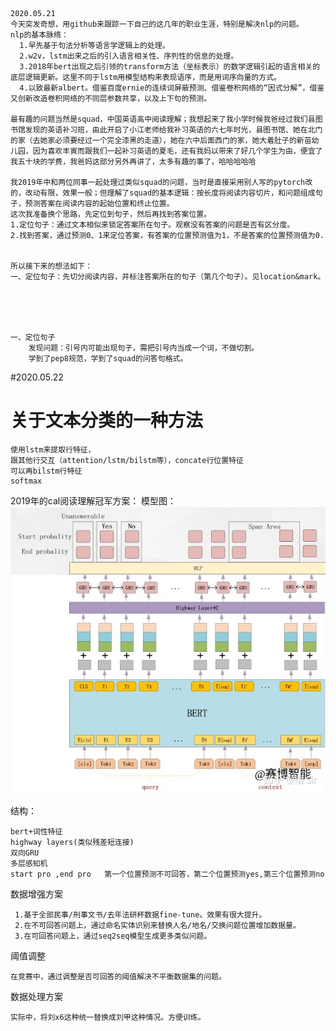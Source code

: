     2020.05.21
    今天突发奇想，用github来跟踪一下自己的这几年的职业生涯，特别是解决nlp的问题。
    nlp的基本脉络：
      1.早先基于句法分析等语言学逻辑上的处理。
      2.w2v，lstm出来之后的引入语言相关性、序列性的信息的处理。
      3.2018年bert出现之后引领的transform方法（坐标表示）的数学逻辑引起的语言相关的底层逻辑更新。这里不同于lstm用模型结构来表现语序，而是用词序向量的方式。
      4.以致最新albert。借鉴百度ernie的连续词屏蔽预测、借鉴卷积网络的“因式分解”，借鉴又创新改造卷积网络的不同层参数共享，以及上下句的预测。

    最有趣的问题当然是squad，中国英语高中阅读理解；我想起来了我小学时候我爸经过我们县图书馆发现的英语补习班，由此开启了小江老师给我补习英语的六七年时光，县图书馆、她在北门的家（去她家必须要经过一个完全漆黑的走道），她在六中后面西门的家，她大着肚子的新苗幼儿园，因为喜欢丰寅而跟我们一起补习英语的夏毛，还有我妈以带来了好几个学生为由，便宜了我五十块的学费，我爸妈这部分另外再讲了，太多有趣的事了，哈哈哈哈哈

    我2019年中和两位同事一起处理过类似squad的问题，当时是直接采用别人写的pytorch改的，改动有限，效果一般；但理解了squad的基本逻辑：按长度将阅读内容切片，和问题组成句子，预测答案在阅读内容的起始位置和终止位置。
    这次我准备换个思路，先定位到句子，然后再找到答案位置。
    1.定位句子：通过文本相似来锁定答案所在句子。观察没有答案的问题是否有区分度。
    2.找到答案，通过预测0、1来定位答案，有答案的位置预测值为1，不是答案的位置预测值为0.
    
    
    所以接下来的想法如下：
    一、定位句子：先切分阅读内容，并标注答案所在的句子（第几个句子）。见location&mark。





    一、定位句子
        发现问题：引号内可能出现句子，需把引号内当成一个词，不做切割。
        学到了pep8规范，学到了squad的问答句格式。
        
        
        
#2020.05.22
#     关于文本分类的一种方法
    使用lstm来提取行特征，
    跟其他行交互（attention/lstm/bilstm等），concate行位置特征
    可以再bilstm行特征
    softmax
    

2019年的cal阅读理解冠军方案：
模型图：    
![Image text](https://raw.githubusercontent.com/xiaochang129/nlp/master/image/calsquad.jpg)

结构：

    bert+词性特征
    highway layers(类似残差短连接)
    双向GRU
    多层感知机
    start pro ,end pro   第一个位置预测不可回答，第二个位置预测yes,第三个位置预测no


数据增强方案

     1.基于全部民事/刑事文书/去年法研杯数据fine-tune。效果有很大提升。
     2.在不可回答问题上，通过命名实体识别来替换人名/地名/交换问题位置增加数据量。
     3.在可回答问题上，通过seq2seq模型生成更多类似问题。

阈值调整

    在竞赛中，通过调整是否可回答的阈值解决不平衡数据集的问题。

数据处理方案

    实际中，将刘x6这种统一替换成刘甲这种情况。方便训练。